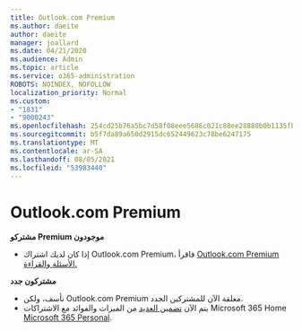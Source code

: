 ```yaml
---
title: Outlook.com Premium
ms.author: daeite
author: daeite
manager: joallard
ms.date: 04/21/2020
ms.audience: Admin
ms.topic: article
ms.service: o365-administration
ROBOTS: NOINDEX, NOFOLLOW
localization_priority: Normal
ms.custom:
- "1831"
- "9000243"
ms.openlocfilehash: 254cd25b76a5bc7d58f08eee5686c021c88ee28880b0b1135fba8e2119355721
ms.sourcegitcommit: b5f7da89a650d2915dc652449623c78be6247175
ms.translationtype: MT
ms.contentlocale: ar-SA
ms.lasthandoff: 08/05/2021
ms.locfileid: "53983440"
---
```

# <a name="outlookcom-premium"></a>Outlook.com Premium

**مشتركو Premium موجودون**

- إذا كان لديك اشتراك Outlook.com Premium، فاقرأ [Outlook.com Premium الأسئلة والقراءة.](https://support.office.com/article/cd5f03f6-1407-456a-9410-f8f24804746b?wt.mc_id=Office_Outlook_com_Alchemy)

**مشتركون جدد**

- نأسف، ولكن Outlook.com Premium مغلقة الآن للمشتركين الجدد.
- يتم الآن [تضمين العديد](https://support.office.com/article/78c6089c-7faf-44f5-82e2-efa9ebb921d2?wt.mc_id=Office_Outlook_com_Alchemy) من الميزات والفوائد مع الاشتراكات Microsoft 365 Home [Microsoft 365 Personal](https://go.microsoft.com/fwlink/?linkid=2017122).